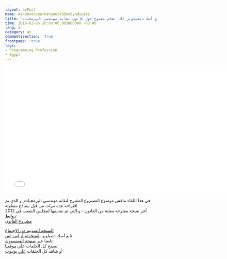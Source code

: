 ```yaml
---
layout: avPost
name: AskDeveloperHangout45DevSyndicate
title: "إجتماع أسك ديفيلوبر 45: نقاش مفتوح حول قانون نقابة مهندسي البرمجيات"
time: 2016-02-06 16:00:00.003000000 -08:00
lang: ar
category: av
commentsSection: 'true'
frontpage: 'true'
tags: 
- Programming Profession
- Egypt
---
```


<iframe width="750" height="422" src="//www.youtube.com/embed/aMs0qKMiiEI" frameborder="0" allowfullscreen></iframe>

في هذا اللقاء نناقش موضوع المشروع المقترح لنقابة مهندسي البرمجيات, و الذي تم اقتراحه عده مرات من قبل بنماذج متفاوتة.  
آخر نسخة مقترحة معلنة من القانون - و التي تم تقديمها لمجلس الشعب في 2012  
**روابط**:  
[مشروع القانون](http://issuu.com/esea_pr/docs/egswengs4)  

[النسخة الصوتية من الإجتماع](https://soundcloud.com/askdeveloper/ep42-ask-developer-hangout-week-45)  
تابع أسك ديفيلوبر [بإستخدام أر إس إس](http://feeds.feedburner.com/Askdeveloper)  
تابعنا عبر [صفحة الفيسبووك](https://www.facebook.com/askdeveloper)  
تصفح كل الحلقات علي [موقعنا](http://www.askdeveloper.com/)  
أو شاهد كل الحلقات [علي يوتيوب](https://www.youtube.com/user/bashmohandes/)  
